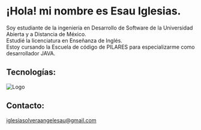 # ¡Hola! mi nombre es Esau Iglesias. 

Soy estudiante de la ingenieria en Desarrollo de Software de la Universidad Abierta y a Distancia de México. 
</br>
Estudié la licenciatura en Enseñanza de Inglés. 
</br>
Estoy cursando la Escuela de código de PILARES para especializarme como desarrollador JAVA. 
</br>

## Tecnologías:

![Logo]([https://dev-to-uploads.s3.amazonaws.com/uploads/articles/th5xamgrr6se0x5ro4g6.png](https://1000logos.net/wp-content/uploads/2020/09/Java-Logo.png))

## Contacto:

iglesiasolveraangelesau@gmail.com 

<!--
**esauiglesiasolvera/esauiglesiasolvera** is a ✨ _special_ ✨ repository because its `README.md` (this file) appears on your GitHub profile.

Here are some ideas to get you started:

- 🔭 I’m currently working on ...
- 🌱 I’m currently learning ...
- 👯 I’m looking to collaborate on ...
- 🤔 I’m looking for help with ...
- 💬 Ask me about ...
- 📫 How to reach me: ...
- 😄 Pronouns: ...
- ⚡ Fun fact: ...
-->
